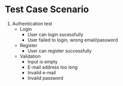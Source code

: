 # Test Case Scenario
1. Authentication test
    - Login
        - User can login sucessfully
        - User failed to login, wrong email/password
    - Register
        - User can register successfully
    - Validation
        - Input is empty
        - E-mail address too long
        - Invalid e-mail
        - Invalid password
